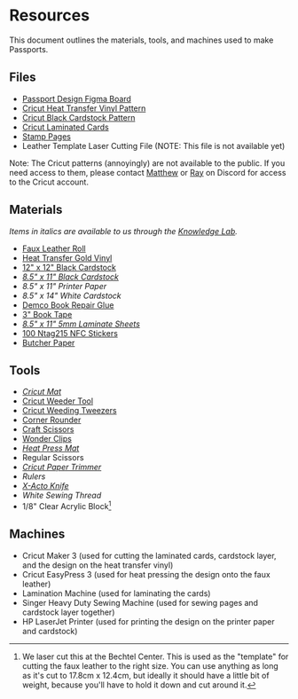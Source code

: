 # Resources

This document outlines the materials, tools, and machines used to make Passports.

## Files

- [Passport Design Figma Board](https://www.figma.com/design/4WLH7BPp8O5mDcWx3xhLNT/passport-design)
- [Cricut Heat Transfer Vinyl Pattern](https://design.cricut.com/landing/project-detail/65b01499c0054073ce1e8c31)
- [Cricut Black Cardstock Pattern](https://design.cricut.com/landing/project-detail/65b13683ac4d171a1415fd32)
- [Cricut Laminated Cards](https://design.cricut.com/landing/project-detail/65b1adf57814d93c7661d8aa)
- [Stamp Pages](/events/passport-ceremonies/assets/stamp-pages.pdf)
- Leather Template Laser Cutting File (NOTE: This file is not available yet)

Note: The Cricut patterns (annoyingly) are not available to the public. If you need access to them, please contact
[Matthew](https://github.com/purduehackers/dark-forest/blob/main/people/organizers/hewillyeah.md) or
[Ray](https://github.com/purduehackers/dark-forest/blob/main/people/organizers/rayhanadev.md) on Discord for access
to the Cricut account.

## Materials

*Items in italics are available to us through the [Knowledge Lab](https://lib.purdue.edu/knowledgelab/).*

- [Faux Leather Roll](https://www.amazon.com/dp/B09ZB26K19)
- [Heat Transfer Gold Vinyl](https://www.joann.com/siser-12in-x-36in-metal-heat-transfer-vinyl/18669226.html)
- [12" x 12" Black Cardstock](https://www.joann.com/40-sheet-12in-x-12in-black-solid-core-cardstock-paper-pack-by-park-lane/17297391.html)
- *[8.5" x 11" Black Cardstock](https://www.joann.com/50-sheet-8.5in-x-11in-black-solid-core-cardstock-paper-pack-by-park-lane/16774465.html)*
- *8.5" x 11" Printer Paper*
- *8.5" x 14" White Cardstock*
- [Demco Book Repair Glue](https://www.demco.com/demco-reg-norbond-trade-liquid-plastic-adhesive-glue)
- [3" Book Tape](https://www.amazon.com/dp/B01M07AHKZ)
- *[8.5" x 11" 5mm Laminate Sheets](https://www.amazon.com/dp/B08217WXN1)*
- [100 Ntag215 NFC Stickers](https://www.amazon.com/dp/B0BVBJN1G2)
- [Butcher Paper](https://www.amazon.com/dp/B09Q7XZM2B)

## Tools
- *[Cricut Mat](https://www.amazon.com/dp/B07PQHTGS7)*
- [Cricut Weeder Tool](https://www.amazon.com/dp/B07SRDNCLN)
- [Cricut Weeding Tweezers](https://www.amazon.com/dp/B07FM2ZYLN)
- [Corner Rounder](https://www.amazon.com/dp/B0076FJ7SS)
- [Craft Scissors](https://www.joann.com/singer-4.75in-craft-scissors-with-comfort-grip/18557652.html)
- [Wonder Clips](https://www.amazon.com/dp/B08KGTFR6T)
- *[Heat Press Mat](https://www.amazon.com/dp/B08D96F9XW)*
- Regular Scissors
- *[Cricut Paper Trimmer](https://www.amazon.com/dp/B09646JQFN)*
- *Rulers*
- *[X-Acto Knife](https://www.amazon.com/dp/B000V1QV7O)*
- *White Sewing Thread*
- 1/8" Clear Acrylic Block[^1]

## Machines

- Cricut Maker 3 (used for cutting the laminated cards, cardstock layer, and the design on the heat transfer vinyl)
- Cricut EasyPress 3 (used for heat pressing the design onto the faux leather)
- Lamination Machine (used for laminating the cards)
- Singer Heavy Duty Sewing Machine (used for sewing pages and cardstock layer together)
- HP LaserJet Printer (used for printing the design on the printer paper and cardstock)

[^1]: We laser cut this at the Bechtel Center. This is used as the "template" for cutting the faux leather to the right
      size. You can use anything as long as it's cut to 17.8cm x 12.4cm, but ideally it should have a little bit of weight,
      because you'll have to hold it down and cut around it.

